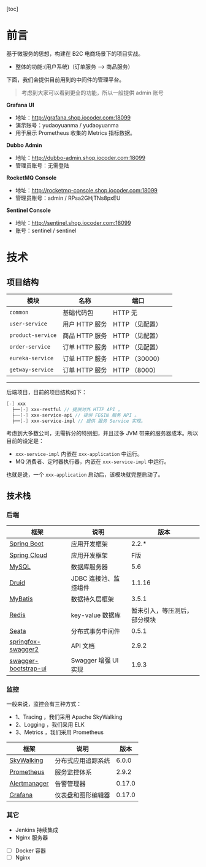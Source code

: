 [toc]

# 前言

基于微服务的思想，构建在 B2C 电商场景下的项目实战。

* 整体的功能:(用户系统)（订单服务 --> 商品服务）




下面，我们会提供目前用到的中间件的管理平台。

> 考虑到大家可以看到更全的功能，所以一般提供 admin 账号


**Grafana UI**

* 地址：http://grafana.shop.iocoder.com:18099
* 演示账号：yudaoyuanma / yudaoyuanma
* 用于展示 Prometheus 收集的 Metrics 指标数据。

**Dubbo Admin**

* 地址：http://dubbo-admin.shop.iocoder.com:18099
* 管理员账号：无需登陆

**RocketMQ Console**

* 地址：http://rocketmq-console.shop.iocoder.com:18099
* 管理员账号：admin / RPsa2GHjTNs8pxEU

**Sentinel Console**

* 地址：http://sentinel.shop.iocoder.com:18099
* 账号：sentinel / sentinel


# 技术


## 项目结构

| 模块 | 名称 | 端口 | |
| --- | --- | --- | --- |
| `common` | 基础代码包 | HTTP 无 | |
| `user-service` | 用户 HTTP 服务 | HTTP （见配置） | |
| `product-service` | 商品 HTTP 服务 | HTTP （见配置） | |
| `order-service` | 订单 HTTP 服务 | HTTP （见配置） | |
| `eureka-service` | 订单 HTTP 服务 | HTTP （30000） | |
| `getway-service` | 订单 HTTP 服务 | HTTP （8000） | |

-------

后端项目，目前的项目结构如下：

```Java
[-] xxx
  ├──[-] xxx-restful // 提供对外 HTTP API 。
  ├──[-] xxx-service-api // 提供 FEGIN 服务 API 。
  ├──[-] xxx-service-impl // 提供 服务 Service 实现。
```

考虑到大多数公司，无需拆分的特别细，并且过多 JVM 带来的服务器成本。所以目前的设定是：

* `xxx-service-impl` 内嵌在 `xxx-application` 中运行。
* MQ 消费者、定时器执行器，内嵌在 `xxx-service-impl` 中运行。

也就是说，一个 `xxx-application` 启动后，该模块就完整启动了。

## 技术栈

### 后端

| 框架 | 说明 |  版本 |
| --- | --- | --- |
| [Spring Boot](https://spring.io/projects/spring-boot) | 应用开发框架 |   2.2.* |
| [Spring Cloud](https://spring.io/projects/spring-cloud) | 应用开发框架 |   F版 |
| [MySQL](https://www.mysql.com/cn/) | 数据库服务器 | 5.6 |
| [Druid](https://github.com/alibaba/druid) | JDBC 连接池、监控组件 | 1.1.16 |
| [MyBatis](http://www.mybatis.org/mybatis-3/zh/index.html) | 数据持久层框架 | 3.5.1 |
| [Redis](https://redis.io/) | key-value 数据库 | 暂未引入，等压测后，部分模块 |
| [Seata](https://github.com/seata/seata) | 分布式事务中间件 | 0.5.1 |
| [springfox-swagger2](https://github.com/springfox/springfox/tree/master/springfox-swagger2) | API 文档 | 2.9.2 |
| [swagger-bootstrap-ui](https://gitee.com/xiaoym/swagger-bootstrap-ui) | Swagger 增强 UI 实现 | 1.9.3 |


### 监控

一般来说，监控会有三种方式：

* 1、Tracing ，我们采用 Apache SkyWalking
* 2、Logging ，我们采用 ELK
* 3、Metrics ，我们采用 Prometheus

| 框架 | 说明 |  版本 |
| --- | --- | --- |
| [SkyWalking](http://skywalking.apache.org/) | 分布式应用追踪系统 | 6.0.0 |
| [Prometheus](https://prometheus.io/) | 服务监控体系 | 2.9.2 |
| [Alertmanager](https://prometheus.io/docs/alerting/alertmanager/) | 告警管理器 | 0.17.0 |
| [Grafana](https://grafana.com/) | 仪表盘和图形编辑器 | 0.17.0 |

### 其它

* Jenkins 持续集成
* Nginx 服务器
* [ ] Docker 容器
* [ ] Nginx
